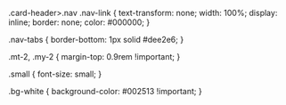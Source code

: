 .card-header>.nav .nav-link {
    text-transform: none;
    width: 100%;
    display: inline;
    border: none;
    color: #000000;
}

<!-- the line in the campagin nar bar -->
.nav-tabs {
    border-bottom: 1px solid #dee2e6;
}

<!-- margin button (no numbers) -->
.mt-2, .my-2 {
    margin-top: 0.9rem !important;
}

<!-- for categorie span -->
.small {
    font-size: small;
}

.bg-white {
    background-color: #002513 !important;
}